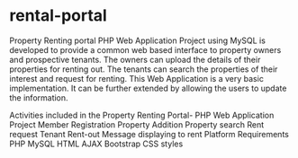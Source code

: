 # rental-portal
Property Renting portal PHP Web Application Project using MySQL is developed to provide a common web based interface to property owners and prospective tenants. The owners can upload the details of their properties for renting out. The tenants can search the properties of their interest and request for renting. This Web Application is a very basic implementation.  It can be further extended by allowing the users to update the information.

Activities included in the Property Renting Portal- PHP Web Application Project
Member Registration
Property Addition
Property search
Rent request
Tenant Rent-out
Message displaying to rent
Platform Requirements
PHP
MySQL
HTML
AJAX
Bootstrap CSS styles
